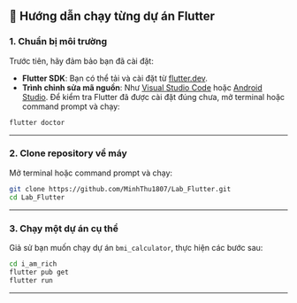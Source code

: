 ## 🚀 Hướng dẫn chạy từng dự án Flutter
### 1. **Chuẩn bị môi trường**
Trước tiên, hãy đảm bảo bạn đã cài đặt:
* **Flutter SDK**: Bạn có thể tải và cài đặt từ [flutter.dev](https://flutter.dev).
* **Trình chỉnh sửa mã nguồn**: Như [Visual Studio Code](https://code.visualstudio.com/) hoặc [Android Studio](https://developer.android.com/studio).
Để kiểm tra Flutter đã được cài đặt đúng chưa, mở terminal hoặc command prompt và chạy:
```bash
flutter doctor
```
---
### 2. **Clone repository về máy**
Mở terminal hoặc command prompt và chạy:
```bash
git clone https://github.com/MinhThu1807/Lab_Flutter.git
cd Lab_Flutter
```
---
### 3. **Chạy một dự án cụ thể**
Giả sử bạn muốn chạy dự án `bmi_calculator`, thực hiện các bước sau:
```bash
cd i_am_rich
flutter pub get
flutter run
```
---
